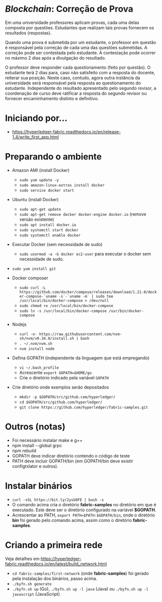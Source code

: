 # _Blockchain_: Correção de Prova

Em uma universidade professores aplicam provas, cada uma delas composta por questões. Estudantes que realizam tais provas fornecem os resultados (respostas).

Quando uma prova é submetida por um estudante, o professor em questão é responsável pela correção de cada uma das questões submetidas. A correção pode ser contestada pelo estudante. A contestação pode ocorrer no máximo 2 dias após a divulgação do resultado.

O professor deve responder cada questionamento (feito por questão). O estudante terá 2 dias para, caso não satisfeito com a resposta do docente, reiterar sua posição. Neste caso, contudo, agora outra instância da universidade será responsável pela resposta ao questionamento do estudante. Independente do resultado apresentado pelo segundo revisor, a coordenação de curso deve ratificar a resposta do segundo revisor ou fornecer encaminhamento distinto e definitivo.

# Iniciando por...

- https://hyperledger-fabric.readthedocs.io/en/release-1.4/write_first_app.html

# Preparando o ambiente

- Amazon AMI (install Docker)

  - `sudo yum update -y`
  - `sudo amazon-linux-extras install docker`
  - `sudo service docker start`

- Ubuntu (install Docker)

  - `sudo apt-get update`
  - `sudo apt-get remove docker docker-engine docker.io` (remove versão existente)
  - `sudo apt install docker.io`
  - `sudo systemctl start docker`
  - `sudo systemctl enable docker`

- Executar Docker (sem necessidade de sudo)

  - `sudo usermod -a -G docker ec2-user` para executar o docker sem necessidade de sudo.

- `sudo yum install git`
- Docker composer
  - `` sudo curl -L https://github.com/docker/compose/releases/download/1.21.0/docker-compose-`uname -s`-`uname -m` | sudo tee /usr/local/bin/docker-compose > /dev/null ``
  - `sudo chmod +x /usr/local/bin/docker-compose`
  - `sudo ln -s /usr/local/bin/docker-compose /usr/bin/docker-compose`
- Nodejs
  - `curl -o- https://raw.githubusercontent.com/nvm-sh/nvm/v0.34.0/install.sh | bash`
  - `. ~/.nvm/nvm.sh`
  - `nvm install node`
- Defina GOPATH (independente da linguagem que está empregando)
  - `vi ~/.bash_profile`
  - Acrescente `export GOPATH=$HOME/go`
  - Crie o diretório indicado pela variável `GOPATH`
- Crie diretório onde exemplos serão depositados

  - `mkdir -p $GOPATH/src/github.com/hyperledger/`
  - `cd $GOPATH/src/github.com/hyperledger/`
  - `git clone https://github.com/hyperledger/fabric-samples.git`

# Outros (notas)

- Foi necessário instalar make e g++
- npm install --global grpc
- npm rebuild
- GOPATH deve indicar diretório contendo o código de teste
- PATH deve incluir GOPATH/bin (em GOPATH/bin deve existir configtxlator e outros).

# Instalar binários

- `curl -sSL https://bit.ly/2ysbOFE | bash -s`
- O comando acima cria o diretório **fabric-samples** no diretório em que é executado. Este deve ser
  o diretório configurado na variável **\$GOPATH**.
- Acrescentar ao PATH, `export PATH=$PATH:$GOPATH/bin`, onde o diretório **bin** foi gerado pelo comando acima, assim como o diretório **fabric-samples**.

# Criando a primeira rede

Veja detalhes em https://hyperledger-fabric.readthedocs.io/en/latest/build_network.html

- `cd fabric-samples/first-network` (onde **fabric-samples**) foi gerado pela instalação dos binários, passo acima.
- `./byfn.sh generate`
- `./byfn.sh up` (Go), `./byfn.sh up -l java` (Java) ou `./byfn.sh up -l javascript` (JavaScript)

